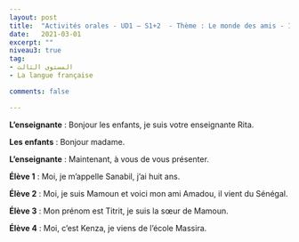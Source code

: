 ```yaml
---
layout: post
title:  "Activités orales - UD1 – S1+2  - Thème : Le monde des amis - Intitulé : Avec mes camarades"
date:   2021-03-01
excerpt: ""
niveau3: true
tag:
- المستوى الثالث 
- La langue française

comments: false

---
```




**L’enseignante** : Bonjour les enfants, je suis votre enseignante Rita.

**Les enfants** : Bonjour madame.

**L’enseignante** : Maintenant, à vous de vous présenter.

**Élève 1** : Moi, je m’appelle Sanabil, j’ai huit ans.

**Élève 2** : Moi, je suis Mamoun et voici mon ami Amadou, il vient du Sénégal.

**Élève 3** : Mon prénom est Titrit, je suis la sœur de Mamoun.

**Élève 4** : Moi, c’est Kenza, je viens de l’école Massira.

